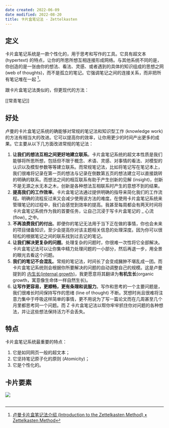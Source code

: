 ```yaml
---
date created: 2022-06-09
date modified: 2022-08-20
title: 卡片盒笔记法 - Zettelkasten
---
```


## 定义

卡片盒笔记系统是一款个性化的，用于思考和写作的工具。它具有超文本 (hypertext) 的特点，让你的所思所想互相连接形成网络。与其他系统不同的是，你创造的是一张由你的想法、看法、灵感、或者遇到的具体的知识组成的思想之网 (web of thoughts)，而不是孤立的笔记。它强调笔记之间的连接关系，而非把所有笔记堆在一起 [^1]。

跟卡片盒笔记法类似的，但更现代的方法：

[[常青笔记]]

## 好处

卢曼的卡片盒笔记系统的确能够对常规的笔记法和知识型工作 (knowledge work) 的方法有相当大的改进。它可以提高你的效率，让你用更少的时间产出更多的成果。它主要从以下几方面改进常规的笔记法：

1. **让我们的想法互相之间更好地建立联系**。卡片盒笔记系统的超文本性质是我们能够将所思所想，包括但不限于概念、术语、灵感、对事情的看法、对模型的认识以及模型参数等等建立联系。而常规笔记法，比如将笔记写在笔记本上，我们很难将记录在第一页的想法与记录在倒数第五页的想法建立可以直接跳转的明确的联系。而想法之间的相互联系有助于产生创新的见解 (insight)，创新不是无源之水无本之木，创新是各种想法互相联系时产生的意想不到的结果。
2. **提高我们的工作效率**。卡片盒笔记法通过提供明确的指导来简化我们的工作流程。明确的流程反过来又会减少使用该方法的难度。在使用卡片盒笔记系统来管理笔记的过程中，我们会感觉到效率的提高。我甚至每周都会有两天时间将卡片盒笔记系统作为我的首要任务，让自己沉浸于写卡片盒笔记的 _ 心流 (flow)_ 之中。
3. **不再浪费我们的付出**。即便你的笔记无法用于当下正在做的事情，你也会未来的项目储备知识，至少会提高你对该主题相关信息的处理深度。因为你可以很轻松的根据笔记之间的联系找到过去记的笔记。
4. **让我们解决更复杂的问题**。处理复杂的问题时，你很难一次性将它全部解决。卡片盒笔记法可以让你集中精力处理问题的一小部分，然后再退一步，用全景的眼光去看这个问题。
5. **我们的笔记不会混乱**。常规的笔记法，时间长了会变成臃肿不堪乱成一团。而卡片盒笔记系统则会根据你所要解决的问题的自动调整自己的规模。这是卢曼提到的 [内生长(internal growth)](https://luhmann.surge.sh/communicating-with-slip-boxes)，我更愿意将其翻译为**有机生长**(organic growth，寓意像生命体一样自然生长)。
6. **让写作更容易，更顺畅，更有条理和说服力**。写作和思考的一个主要问题是，我们很难长时间保持写作的思绪 (line of thought) 不断。冥想时尚且很难将注意力集中于呼吸这样简单的事情，更不用说为了写一篇论文而在几周甚至几个月里都思考同一个问题。而 Z 卡片盒笔记法以帮你牢牢抓住你对问题的各种想法，并让这些想法保持活力不会丢失。

## 特点

 卡片盒笔记系统最重要的特点：

1. 它是如同网页一般的超文本；
2. 它坚持笔记原子化的原则 (Atomicity)；
3. 它是个性化的。

## 卡片要素

![](https://img2.oldwinter.top/20220306231443.png)

 

## 

[^1]: [卢曼卡片盒笔记法介绍 (Introduction to the Zettelkasten Method) • Zettelkasten Method](https://zettelkasten.de/introduction/zh/)
